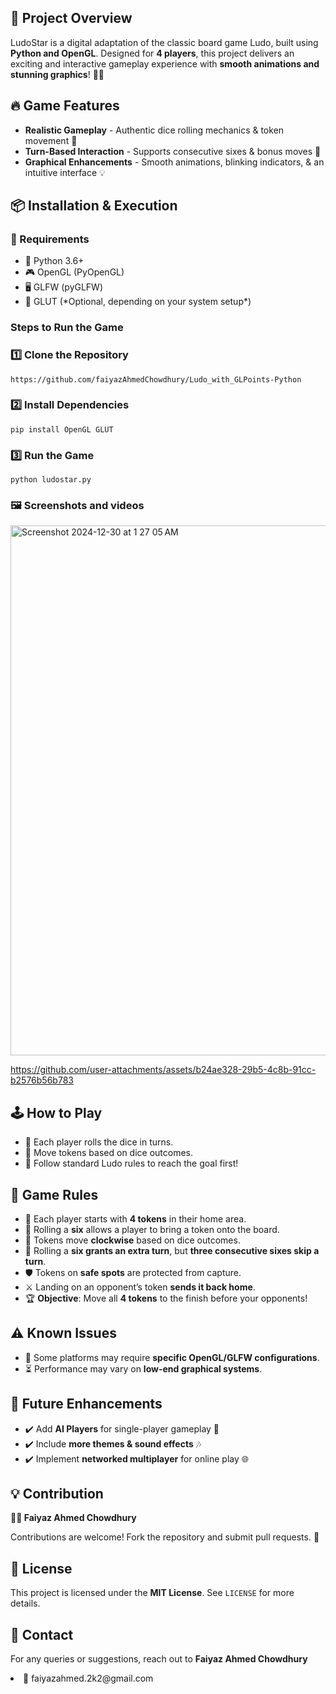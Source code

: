 <h2>🎯 Project Overview</h2>
<p>LudoStar is a digital adaptation of the classic board game Ludo, built using <strong>Python and OpenGL</strong>. Designed for <strong>4 players</strong>, this project delivers an exciting and interactive gameplay experience with <strong>smooth animations and stunning graphics</strong>! 🎨✨</p>

<h2>🔥 Game Features</h2>
<ul>
    <li><strong>Realistic Gameplay</strong> - Authentic dice rolling mechanics & token movement 🎲</li>
    <li><strong>Turn-Based Interaction</strong> - Supports consecutive sixes & bonus moves 🔄</li>
    <li><strong>Graphical Enhancements</strong> - Smooth animations, blinking indicators, & an intuitive interface 💡</li>
</ul>

<h2>📦 Installation & Execution</h2>
<h3>🔧 Requirements</h3>
<ul>
    <li>🐍 Python 3.6+</li>
    <li>🎮 OpenGL (PyOpenGL)</li>
    <li>🖥️ GLFW (pyGLFW)</li>
    <li>🔗 GLUT (*Optional, depending on your system setup*)</li>
</ul>

<h3>Steps to Run the Game</h3>
    <h3>1️⃣ Clone the Repository</h3>
    <pre><code>https://github.com/faiyazAhmedChowdhury/Ludo_with_GLPoints-Python</code></pre>

  <h3>2️⃣ Install Dependencies</h3>
    <pre><code>pip install OpenGL GLUT</code></pre>

  <h3>3️⃣ Run the Game</h3>
    <pre><code>python ludostar.py</code></pre>
<h3>🖼️ Screenshots and videos</h2>
<img width="848" alt="Screenshot 2024-12-30 at 1 27 05 AM" src="https://github.com/user-attachments/assets/28fdd6e6-0c2e-45d7-8f96-7313fafe7555" />

https://github.com/user-attachments/assets/b24ae328-29b5-4c8b-91cc-b2576b56b783
</p>

<h2>🕹️ How to Play</h2>
<ul>
    <li>🎲 Each player rolls the dice in turns.</li>
    <li>🏃 Move tokens based on dice outcomes.</li>
    <li>🎯 Follow standard Ludo rules to reach the goal first!</li>
</ul>

<h2>📜 Game Rules</h2>
<ul>
    <li>🎲 Each player starts with <strong>4 tokens</strong> in their home area.</li>
    <li>🎲 Rolling a <strong>six</strong> allows a player to bring a token onto the board.</li>
    <li>🔄 Tokens move <strong>clockwise</strong> based on dice outcomes.</li>
    <li>🎁 Rolling a <strong>six grants an extra turn</strong>, but <strong>three consecutive sixes skip a turn</strong>.</li>
    <li>🛡️ Tokens on <strong>safe spots</strong> are protected from capture.</li>
    <li>⚔️ Landing on an opponent’s token <strong>sends it back home</strong>.</li>
    <li>🏆 <strong>Objective</strong>: Move all <strong>4 tokens</strong> to the finish before your opponents!</li>
</ul>

<h2>⚠️ Known Issues</h2>
<ul>
    <li>🔧 Some platforms may require <strong>specific OpenGL/GLFW configurations</strong>.</li>
    <li>⏳ Performance may vary on <strong>low-end graphical systems</strong>.</li>
</ul>

<h2>🚀 Future Enhancements</h2>
<ul>
    <li>✔️ Add <strong>AI Players</strong> for single-player gameplay 🤖</li>
    <li>✔️ Include <strong>more themes & sound effects</strong> 🎶</li>
    <li>✔️ Implement <strong>networked multiplayer</strong> for online play 🌐</li>
</ul>

<h2>💡 Contribution</h2>
    <p><strong>👨‍💻 Faiyaz Ahmed Chowdhury</strong></p>
<p>Contributions are welcome! Fork the repository and submit pull requests. 🤝</p>

<h2>📜 License</h2>
<p>This project is licensed under the <strong>MIT License</strong>. See <code>LICENSE</code> for more details.</p>

<h2>📧 Contact</h2>
<p>For any queries or suggestions, reach out to <strong>Faiyaz Ahmed Chowdhury</strong> <li>📩 faiyazahmed.2k2@gmail.com</li></p>
